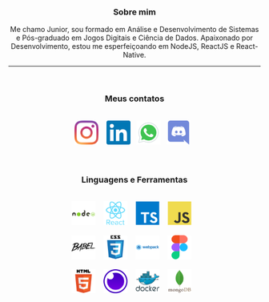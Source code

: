 <!DOCTYPE html>
<html lang="en">

<body>

<h3 align="center">Sobre mim</h3>
<div align="center">Me chamo Junior, sou formado em Análise e Desenvolvimento de Sistemas e Pós-graduado em Jogos Digitais e Ciência de Dados. Apaixonado por Desenvolvimento, estou me esperfeiçoando em NodeJS, ReactJS e React-Native.
</div>

 <hr/>
 <br />
<h3 align="center">Meus contatos</h3>
<br/> 
<div align="center">
<a href="https://www.instagram.com/junior_qb__/" ><img src="images/Instagran.svg" style="width:48px"></a> &nbsp;&nbsp;
<a href="https://www.linkedin.com/in/florivaldo-dos-santos-junior-618138122/" ><img src="images/Linkedin.svg" style="width:48px"></a>&nbsp;&nbsp;
<a href="https://api.whatsapp.com/send?phone=5541998013918" ><img src="images/whatsapp.svg" style="width:48px"></a>&nbsp;&nbsp;
<a href="https://discordapp.com/users/JuniorQb#8286"><img src="images/Discord.svg" style="width:48px"></a>&nbsp;&nbsp;
</div>
<br />

<br />

<h3 align="center">Linguagens e Ferramentas</h3>
<br/> 
<div align="center">
<a href="#"><img src="images/nodejs.svg" style="width:48px"></a> &nbsp;&nbsp;
<a href="#"><img src="images/react2.svg" style="width:48px"></a> &nbsp;&nbsp;
<a href="#"><img src="images/typescript.svg" style="width:48px"></a> &nbsp;&nbsp;
<a href="#"><img src="images/javascript.svg" style="width:48px"></a> &nbsp;&nbsp;

</div>
<br/>
<div align="center">
<a href="#"><img src="images/Babel.svg" style="width:48px"></a> &nbsp;&nbsp;
<a href="#"><img src="images/css3.svg" style="width:48px"></a> &nbsp;&nbsp;
<a href="#"><img src="images/webpack.svg" style="width:48px"></a> &nbsp;&nbsp;
<a href="#"><img src="images/Figma.svg" style="width:48px"></a> &nbsp;&nbsp;
</div>
<br/>
<div align="center">
<a href="#"><img src="images/html5.svg" style="width:48px"></a> &nbsp;&nbsp;
<a href="#"><img src="images/insomnia.svg" style="width:48px"></a> &nbsp;&nbsp;
<a href="#"><img src="images/docker.svg" style="width:48px"></a> &nbsp;&nbsp;
<a href="#"><img src="images/mongodb.svg" style="width:48px"></a> &nbsp;&nbsp;
</div>



</body>
</html>




